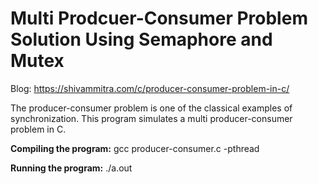 # Multi Prodcuer-Consumer Problem Solution Using Semaphore and Mutex

Blog: https://shivammitra.com/c/producer-consumer-problem-in-c/

The producer-consumer problem is one of the classical examples of synchronization. This program simulates a multi producer-consumer problem in C.

<b>Compiling the program:</b> gcc producer-consumer.c -pthread

<b>Running the program:</b> ./a.out

